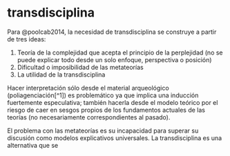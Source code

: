 # transdisciplina

Para @poolcab2014, la necesidad de transdisciplina se construye a partir de tres ideas:

1. Teoría de la complejidad que acepta el principio de la perplejidad (no se puede explicar todo desde un solo enfoque, perspectiva o posición)
1. Dificultad o imposibilidad de las metateorías
1. La utilidad de la transdisciplina

Hacer interpretación sólo desde el material arqueológico (poliagenciación[^1]) es problemático ya que implica una inducción fuertemente especulativa; también hacerla desde el modelo teórico por el riesgo de caer en sesgos propios de los fundamentos actuales de las teorías (no necesariamente correspondientes al pasado).

El problema con las metateorías es su incapacidad para superar su discusión como modelos explicativos universales. La transdisciplina es una alternativa que se

